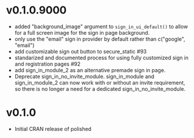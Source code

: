 # v0.1.0.9000

- added "background_image" argument to `sign_in_ui_default()` to allow for a full screen image for the sign in page background. 
- only use the "email" sign in provider by default rather than c("google", "email")
- add customizable sign out button to secure_static #93
- standarized and documented process for using fully customized sign in and registration pages #92
- add sign_in_module_2 as an alternative premade sign in page.
- Deprecate sign_in_no_invite_module.  sign_in_module and sign_in_module_2 can now work with or without an invite requirement, so there is no longer a need for a dedicated
sign_in_no_invite_module.


# v0.1.0

- Initial CRAN release of polished
